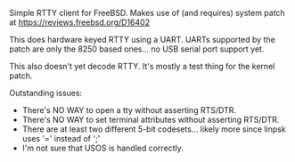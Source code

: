 Simple RTTY client for FreeBSD.  Makes use of (and requires) system patch at
https://reviews.freebsd.org/D16402

This does hardware keyed RTTY using a UART.  UARTs supported by the patch are
only the 8250 based ones... no USB serial port support yet.

This also doesn't yet decode RTTY.  It's mostly a test thing for the kernel
patch.

Outstanding issues:
* There's NO WAY to open a tty without asserting RTS/DTR.
* There's NO WAY to set terminal attributes without asserting RTS/DTR.
* There are at least two different 5-bit codesets... likely more since linpsk uses '=' instead of ';'
* I'm not sure that USOS is handled correctly.
